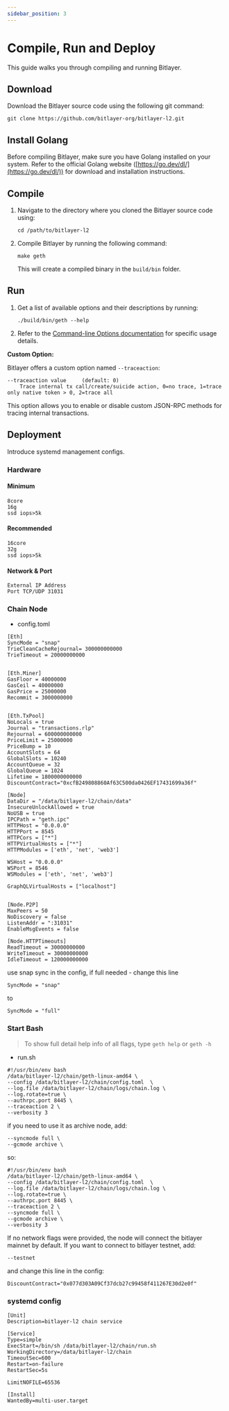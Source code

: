 ```yaml
---
sidebar_position: 3
---
```


# Compile, Run and Deploy

This guide walks you through compiling and running Bitlayer.

## Download

Download the Bitlayer source code using the following git command:

```
git clone https://github.com/bitlayer-org/bitlayer-l2.git
```

## Install Golang

Before compiling Bitlayer, make sure you have Golang installed on your system. Refer to the official Golang website ([https://go.dev/dl/](https://go.dev/dl/)) for download and installation instructions.

## Compile

1. Navigate to the directory where you cloned the Bitlayer source code using:

   ```
   cd /path/to/bitlayer-l2
   ```

2. Compile Bitlayer by running the following command:

   ```
   make geth
   ```

   This will create a compiled binary in the `build/bin` folder.

## Run

1. Get a list of available options and their descriptions by running:

   ```
   ./build/bin/geth --help
   ```

2. Refer to the [Command-line Options documentation](https://geth.ethereum.org/docs/fundamentals/command-line-options) for specific usage details.

**Custom Option:**

Bitlayer offers a custom option named `--traceaction`:

```
--traceaction value     (default: 0)
    Trace internal tx call/create/suicide action, 0=no trace, 1=trace only native token > 0, 2=trace all
```

This option allows you to enable or disable custom JSON-RPC methods for tracing internal transactions.

## Deployment

Introduce systemd management configs.

### Hardware

#### Minimum
```
8core
16g
ssd iops>5k
```

#### Recommended
```
16core
32g
ssd iops>5k
```

#### Network & Port

```
External IP Address
Port TCP/UDP 31031
```

### Chain Node

* config.toml
```
[Eth]
SyncMode = "snap"
TrieCleanCacheRejournal= 300000000000
TrieTimeout = 20000000000


[Eth.Miner]
GasFloor = 40000000
GasCeil = 40000000
GasPrice = 25000000
Recommit = 3000000000


[Eth.TxPool]
NoLocals = true
Journal = "transactions.rlp"
Rejournal = 600000000000
PriceLimit = 25000000
PriceBump = 10
AccountSlots = 64
GlobalSlots = 10240
AccountQueue = 32
GlobalQueue = 1024
Lifetime = 1800000000000
DiscountContract="0xcfB249808860Af63C500da0426EF17431699a36f"

[Node]
DataDir = "/data/bitlayer-l2/chain/data"
InsecureUnlockAllowed = true
NoUSB = true
IPCPath = "geth.ipc"
HTTPHost = "0.0.0.0"
HTTPPort = 8545
HTTPCors = ["*"]
HTTPVirtualHosts = ["*"]
HTTPModules = ['eth', 'net', 'web3']

WSHost = "0.0.0.0"
WSPort = 8546
WSModules = ['eth', 'net', 'web3']

GraphQLVirtualHosts = ["localhost"]


[Node.P2P]
MaxPeers = 50
NoDiscovery = false
ListenAddr = ":31031"
EnableMsgEvents = false

[Node.HTTPTimeouts]
ReadTimeout = 30000000000
WriteTimeout = 30000000000
IdleTimeout = 120000000000
```

use snap sync in the config, if full needed - change this line
```
SyncMode = "snap"
```
to
```
SyncMode = "full"
```

### Start Bash
> To show full detail help info of all flags, type `geth help` or `geth -h`

* run.sh


```
#!/usr/bin/env bash
/data/bitlayer-l2/chain/geth-linux-amd64 \
--config /data/bitlayer-l2/chain/config.toml  \
--log.file /data/bitlayer-l2/chain/logs/chain.log \
--log.rotate=true \
--authrpc.port 8445 \
--traceaction 2 \
--verbosity 3 
```

if you need to use it as archive node, add: 

```
--syncmode full \
--gcmode archive \
```

so: 

```
#!/usr/bin/env bash
/data/bitlayer-l2/chain/geth-linux-amd64 \
--config /data/bitlayer-l2/chain/config.toml  \
--log.file /data/bitlayer-l2/chain/logs/chain.log \
--log.rotate=true \
--authrpc.port 8445 \
--traceaction 2 \
--syncmode full \
--gcmode archive \
--verbosity 3  
```

If no network flags were provided, the node will connect the bitlayer mainnet by default. If you want to connect to bitlayer testnet, add:

```
--testnet
```
and change this line in the config:
```
DiscountContract="0x077d303A09Cf37dcb27c99458f411267E30d2e0f"
```

### systemd config

```
[Unit]
Description=bitlayer-l2 chain service

[Service]
Type=simple
ExecStart=/bin/sh /data/bitlayer-l2/chain/run.sh
WorkingDirectory=/data/bitlayer-l2/chain
TimeoutSec=600
Restart=on-failure
RestartSec=5s

LimitNOFILE=65536

[Install]
WantedBy=multi-user.target
```
